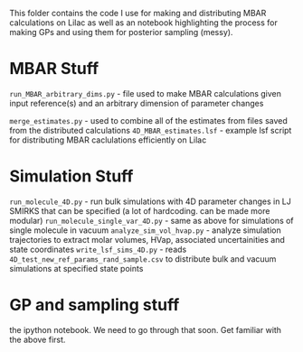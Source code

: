 This folder contains the code I use for making and distributing MBAR calculations on Lilac as well as an notebook highlighting the process for making GPs and using them for posterior sampling (messy).


# MBAR Stuff
`run_MBAR_arbitrary_dims.py` - file used to make MBAR calculations given input reference(s) and an arbitrary dimension of parameter changes

`merge_estimates.py` - used to combine all of the estimates from files saved from the distributed calculations
`4D_MBAR_estimates.lsf` - example lsf script for distributing MBAR caclulations efficiently on Lilac

# Simulation Stuff
`run_molecule_4D.py` - run bulk simulations with 4D parameter changes in LJ SMIRKS that can be specified (a lot of hardcoding. can be made more modular)
`run_molecule_single_var_4D.py` - same as above for simulations of single molecule in vacuum
`analyze_sim_vol_hvap.py` - analyze simulation trajectories to extract molar volumes, HVap, associated uncertainities and state coordinates
`write_lsf_sims_4D.py` - reads `4D_test_new_ref_params_rand_sample.csv` to distribute bulk and vacuum simulations at specified state points

# GP and sampling stuff
the ipython notebook. We need to go through that soon. Get familiar with the above first.
